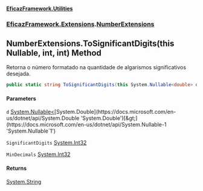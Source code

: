 #### [EficazFramework.Utilities](EficazFrameworkUtilities.md 'EficazFramework Utilities')
### [EficazFramework.Extensions](EficazFrameworkUtilities.md#EficazFramework.Extensions 'EficazFramework.Extensions').[NumberExtensions](NumberExtensions.md 'EficazFramework.Extensions.NumberExtensions')

## NumberExtensions.ToSignificantDigits(this Nullable<double>, int, int) Method

Retorna o número formatado na quantidade de algarismos significativos desejada.

```csharp
public static string ToSignificantDigits(this System.Nullable<double> d, int SignificantDigits, int MinDecimals=0);
```
#### Parameters

<a name='EficazFramework.Extensions.NumberExtensions.ToSignificantDigits(thisSystem.Nullable_double_,int,int).d'></a>

`d` [System.Nullable&lt;](https://docs.microsoft.com/en-us/dotnet/api/System.Nullable-1 'System.Nullable`1')[System.Double](https://docs.microsoft.com/en-us/dotnet/api/System.Double 'System.Double')[&gt;](https://docs.microsoft.com/en-us/dotnet/api/System.Nullable-1 'System.Nullable`1')

<a name='EficazFramework.Extensions.NumberExtensions.ToSignificantDigits(thisSystem.Nullable_double_,int,int).SignificantDigits'></a>

`SignificantDigits` [System.Int32](https://docs.microsoft.com/en-us/dotnet/api/System.Int32 'System.Int32')

<a name='EficazFramework.Extensions.NumberExtensions.ToSignificantDigits(thisSystem.Nullable_double_,int,int).MinDecimals'></a>

`MinDecimals` [System.Int32](https://docs.microsoft.com/en-us/dotnet/api/System.Int32 'System.Int32')

#### Returns
[System.String](https://docs.microsoft.com/en-us/dotnet/api/System.String 'System.String')